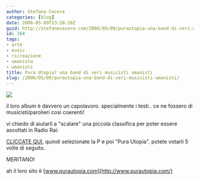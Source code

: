 ```yaml
---
author: Stefano Cecere
categories: [blog]
date: 2006-05-09T23:28:28Z
guid: http://stefanocecere.com/2006/05/09/purautopia-una-band-di-veri-musicisti-umanisti/
id: 268
tags:
- arte
- music
- ricreazione
- umanista
- umanisti
title: Pura Utopia? una band di veri musicisti umanisti
slug: /2006/05/09/purautopia-una-band-di-veri-musicisti-umanisti/
---
```


![](/wp-content/pura_utopia.jpg)

il loro album è davvero un capolavoro. specialmente i testi.. ce ne fossero di musicisti/parolieri così coerenti!

vi chiedo di aiutarli a "scalare" una piccola classifica per poter essere ascoltati in Radio Rai:

[CLICCATE QUI](http://www.radio.rai.it/radio1/demo/concorso_ultimo_best.cfm), quindi selezionate la P e poi "Pura Utopia". potete votarli 5 volte di seguito.

MERITANO!

ah il loro sito è [www.purautopia.com](http://www.purautopia.com/)